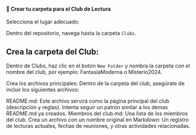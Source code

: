 #### 📂 Crear tu carpeta para el Club de Lectura
Selecciona el lugar adecuado:

Dentro del repositorio, navega hasta la carpeta `Clubs`.

## Crea la carpeta del Club:

Dentro de Clubs, haz clic en el botón `New Folder` y nombra la carpeta con el nombre del club, por ejemplo: FantasíaModerna o Misterio2024.

Crea los archivos principales: Dentro de la carpeta del club, asegúrate de incluir los siguientes archivos:

README.md: Este archivo servirá como la página principal del club (descripción y reglas).
Intenta seguir un patrón similar a los demas README.md ya creados.
Miembros del club.md: Una lista de los miembros del club.
Crea un archivo con un nombre original en Markdown: Un registro de lecturas actuales, fechas de reuniones, y otras actividades relacionadas.

